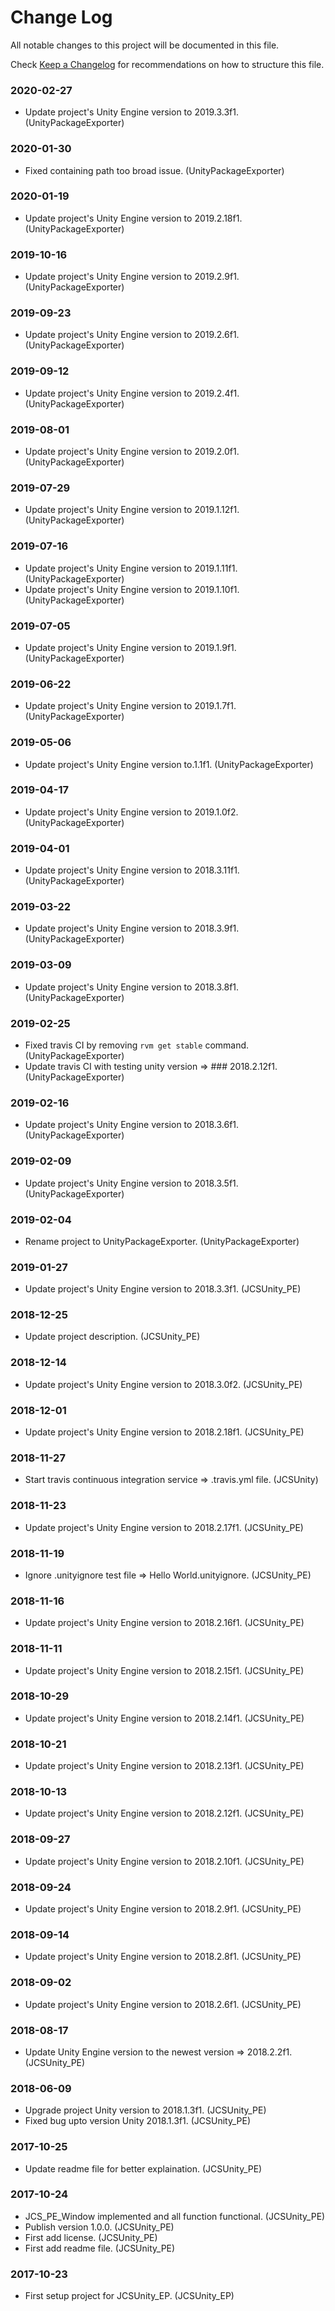 # Change Log

All notable changes to this project will be documented in this file.

Check [Keep a Changelog](http://keepachangelog.com/) for recommendations on how to structure this file.


### 2020-02-27

* Update project's Unity Engine version to 2019.3.3f1. (UnityPackageExporter)

### 2020-01-30

* Fixed containing path too broad issue. (UnityPackageExporter)

### 2020-01-19

* Update project's Unity Engine version to 2019.2.18f1. (UnityPackageExporter)

### 2019-10-16

* Update project's Unity Engine version to 2019.2.9f1. (UnityPackageExporter)

### 2019-09-23

* Update project's Unity Engine version to 2019.2.6f1. (UnityPackageExporter)

### 2019-09-12

* Update project's Unity Engine version to 2019.2.4f1. (UnityPackageExporter)

### 2019-08-01

* Update project's Unity Engine version to 2019.2.0f1. (UnityPackageExporter)

### 2019-07-29

* Update project's Unity Engine version to 2019.1.12f1. (UnityPackageExporter)

### 2019-07-16

* Update project's Unity Engine version to 2019.1.11f1. (UnityPackageExporter)
* Update project's Unity Engine version to 2019.1.10f1. (UnityPackageExporter)

### 2019-07-05

* Update project's Unity Engine version to 2019.1.9f1. (UnityPackageExporter)

### 2019-06-22

* Update project's Unity Engine version to 2019.1.7f1. (UnityPackageExporter)

### 2019-05-06

* Update project's Unity Engine version to.1.1f1. (UnityPackageExporter)

### 2019-04-17

* Update project's Unity Engine version to 2019.1.0f2. (UnityPackageExporter)

### 2019-04-01

* Update project's Unity Engine version to 2018.3.11f1. (UnityPackageExporter)

### 2019-03-22

* Update project's Unity Engine version to 2018.3.9f1. (UnityPackageExporter)

### 2019-03-09

* Update project's Unity Engine version to 2018.3.8f1. (UnityPackageExporter)

### 2019-02-25

* Fixed travis CI by removing `rvm get stable` command. (UnityPackageExporter)
* Update travis CI with testing unity version => ### 2018.2.12f1. (UnityPackageExporter)

### 2019-02-16

* Update project's Unity Engine version to 2018.3.6f1. (UnityPackageExporter)

### 2019-02-09

* Update project's Unity Engine version to 2018.3.5f1. (UnityPackageExporter)

### 2019-02-04

* Rename project to UnityPackageExporter. (UnityPackageExporter)

### 2019-01-27

* Update project's Unity Engine version to 2018.3.3f1. (JCSUnity_PE)

### 2018-12-25

* Update project description. (JCSUnity_PE)

### 2018-12-14

* Update project's Unity Engine version to 2018.3.0f2. (JCSUnity_PE)

### 2018-12-01

* Update project's Unity Engine version to 2018.2.18f1. (JCSUnity_PE)

### 2018-11-27

* Start travis continuous integration service => .travis.yml file. (JCSUnity)

### 2018-11-23

* Update project's Unity Engine version to 2018.2.17f1. (JCSUnity_PE)

### 2018-11-19

* Ignore .unityignore test file => Hello World.unityignore. (JCSUnity_PE)

### 2018-11-16

* Update project's Unity Engine version to 2018.2.16f1. (JCSUnity_PE)

### 2018-11-11

* Update project's Unity Engine version to 2018.2.15f1. (JCSUnity_PE)

### 2018-10-29

* Update project's Unity Engine version to 2018.2.14f1. (JCSUnity_PE)

### 2018-10-21

* Update project's Unity Engine version to 2018.2.13f1. (JCSUnity_PE)

### 2018-10-13

* Update project's Unity Engine version to 2018.2.12f1. (JCSUnity_PE)

### 2018-09-27

* Update project's Unity Engine version to 2018.2.10f1. (JCSUnity_PE)

### 2018-09-24

* Update project's Unity Engine version to 2018.2.9f1. (JCSUnity_PE)

### 2018-09-14

* Update project's Unity Engine version to 2018.2.8f1. (JCSUnity_PE)

### 2018-09-02

* Update project's Unity Engine version to 2018.2.6f1. (JCSUnity_PE)

### 2018-08-17

* Update Unity Engine version to the newest version => 2018.2.2f1. (JCSUnity_PE)

### 2018-06-09

* Upgrade project Unity version to 2018.1.3f1. (JCSUnity_PE)
* Fixed bug upto version Unity 2018.1.3f1. (JCSUnity_PE)

### 2017-10-25

* Update readme file for better explaination. (JCSUnity_PE)

### 2017-10-24

* JCS_PE_Window implemented and all function functional. (JCSUnity_PE)
* Publish version 1.0.0. (JCSUnity_PE)
* First add license. (JCSUnity_PE)
* First add readme file. (JCSUnity_PE)

### 2017-10-23

* First setup project for JCSUnity_EP. (JCSUnity_EP)
